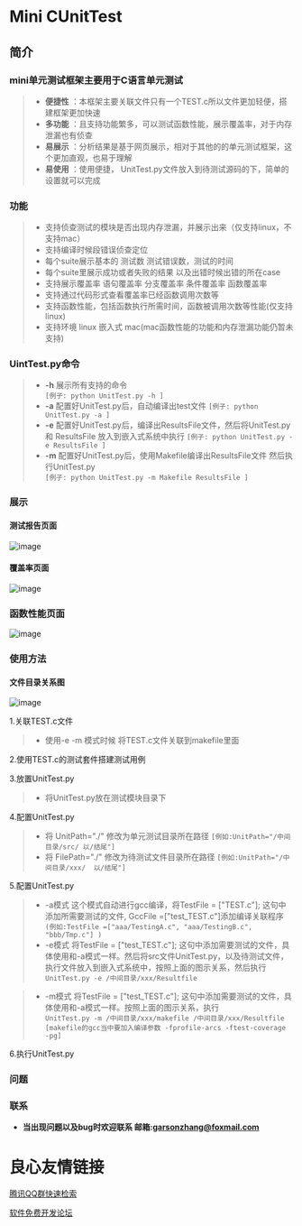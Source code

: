 
# Mini CUnitTest

## 简介

### mini单元测试框架主要用于C语言单元测试
>* **便捷性** ：本框架主要关联文件只有一个TEST.c所以文件更加轻便，搭建框架更加快速
>* **多功能** ：且支持功能繁多，可以测试函数性能，展示覆盖率，对于内存泄漏也有侦查
>* **易展示** ：分析结果是基于网页展示，相对于其他的的单元测试框架，这个更加直观，也易于理解
>* **易使用** ：使用便捷， UnitTest.py文件放入到待测试源码的下，简单的设置就可以完成



### 功能
>* 支持侦查测试的模块是否出现内存泄漏，并展示出来（仅支持linux，不支持mac）
>* 支持编译时候段错误侦查定位
>* 每个suite展示基本的 测试数 测试错误数，测试的时间
>* 每个suite里展示成功或者失败的结果 以及出错时候出错的所在case
>* 支持展示覆盖率 语句覆盖率 分支覆盖率 条件覆盖率 函数覆盖率
>* 支持通过代码形式查看覆盖率已经函数调用次数等
>* 支持函数性能，包括函数执行所需时间，函数被调用次数等性能(仅支持linux)
>* 支持环境 linux 嵌入式 mac(mac函数性能的功能和内存泄漏功能仍暂未支持)



### UintTest.py命令
>* **-h** 展示所有支持的命令  
        ```
        [例子: python UnitTest.py -h ]
        ```
>* **-a** 配置好UnitTest.py后，自动编译出test文件 
        ```
        [例子: python UnitTest.py -a ]
        ```
>* **-e** 配置好UnitTest.py后，编译出ResultsFile文件，然后将UnitTest.py 和 ResultsFile 放入到嵌入式系统中执行 
        ```
        [例子: python UnitTest.py -e ResultsFile ]
        ```
>* **-m** 配置好UnitTest.py后，使用Makefile编译出ResultsFile文件 然后执行UnitTest.py  
        ```
        [例子: python UnitTest.py -m Makefile ResultsFile ]
        ```



### 展示
#### 测试报告页面
![image](https://git.oschina.net/dcp_483/minicunittest/raw/master/png/index.gif)

#### 覆盖率页面
![image](https://git.oschina.net/dcp_483/minicunittest/raw/master/png/performance.gif)


### 函数性能页面
![image](https://git.oschina.net/dcp_483/minicunittest/raw/master/png/coverage.gif)




### 使用方法
#### 文件目录关系图
![image](https://git.oschina.net/dcp_483/minicunittest/raw/master//png/relation.png)

1.关联TEST.c文件
>* 使用-e -m 模式时候 将TEST.c文件关联到makefile里面

2.使用TEST.c的测试套件搭建测试用例

3.放置UnitTest.py
>* 将UnitTest.py放在测试模块目录下

4.配置UnitTest.py
>* 将 UnitPath="./" 修改为单元测试目录所在路径 
        ```
        [例如:UnitPath="/中间目录/src/ 以/结尾"]
        ```
>* 将 FilePath="./"  修改为待测试文件目录所在路径 
        ```
        [例如:UnitPath="/中间目录/xxx/  以/结尾"]
        ```

5.配置UnitTest.py
>* -a模式 这个模式自动进行gcc编译，将TestFile = ["TEST.c"]; 这句中添加所需要测试的文件, GccFile =["test_TEST.c"]添加编译关联程序
        ```
        (例如:TestFile =["aaa/TestingA.c", "aaa/TestingB.c", "bbb/Tmp.c"] )
        ```
>* -e模式 将TestFile = ["test_TEST.c"]; 这句中添加需要测试的文件，具体使用和-a模式一样。然后将src文件UnitTest.py，以及待测试文件，执行文件放入到嵌入式系统中，按照上面的图示关系，然后执行
        ```
        UnitTest.py -e /中间目录/xxx/Resultfile
        ```

>* -m模式 将TestFile = ["test_TEST.c"]; 这句中添加需要测试的文件，具体使用和-a模式一样。按照上面的图示关系，执行      
        ```
        UnitTest.py -m /中间目录/xxx/makefile /中间目录/xxx/Resultfile
        ```
        ```
        [makefile的gcc当中要加入编译参数 -fprofile-arcs -ftest-coverage -pg]
        ```

6.执行UnitTest.py



### 问题



### 联系
* **当出现问题以及bug时欢迎联系 邮箱:garsonzhang@foxmail.com**




 # 良心友情链接

[腾讯QQ群快速检索](http://u.720life.cn/s/8cf73f7c)

[软件免费开发论坛](http://u.720life.cn/s/bbb01dc0)